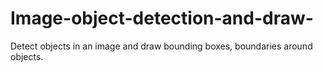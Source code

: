 # Image-object-detection-and-draw-
Detect objects in an image and draw bounding boxes, boundaries around objects.
